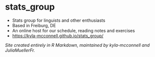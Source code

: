 # stats_group
- Stats group for linguists and other enthusiasts
- Based in Freiburg, DE
- An online host for our schedule, reading notes and exercises
- https://kyla-mcconnell.github.io/stats_group/

*Site created entirely in R Markdown, maintained by kyla-mcconnell and JuliaMuellerFr.*
